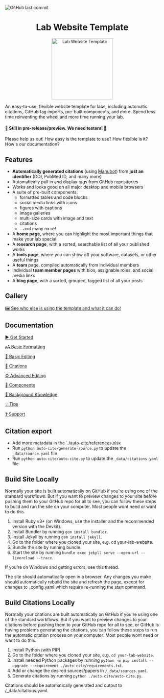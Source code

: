 ![GitHub last commit](https://img.shields.io/github/last-commit/greenelab/lab-website-template)

<h1 align="center">Lab Website Template</h1>
<p align="center">
<img height="200" src="https://raw.githubusercontent.com/greenelab/lab-website-template/main/favicons/share-thumbnail.jpg?raw=true" alt="Lab Website Template">
</p>
An easy-to-use, flexible website template for labs, including automatic citations, GitHub tag imports, pre-built components, and more.
Spend less time reinventing the wheel and more time running your lab.

#### 🔔 Still in pre-release/preview. We need testers! 🔔

Please help us out!
How easy is the template to use?
How flexible is it?
How's our documentation?

## Features

- **Automatically generated citations** (using [Manubot](https://manubot.org)) from **just an identifier** (DOI, PubMed ID, and many more)
- Automatically pull in and display tags from GitHub repositories
- Works and looks good on all major desktop and mobile browsers
- A suite of pre-built components:
  - formatted tables and code blocks
  - social media links with icons
  - figures with captions
  - image galleries
  - multi-size cards with image and text
  - citations
  - ...and many more!
- A **home page**, where you can highlight the most important things that make your lab special
- A **research page**, with a sorted, searchable list of all your published works
- A **tools page**, where you can show off your software, datasets, or other useful things
- A **team** page, compiled automatically from individual members
- Individual **team member pages** with bios, assignable roles, and social media links
- A **blog page**, with a sorted, grouped, tagged list of all your posts

## Gallery

[🖼️ See who else is using the template and what it can do!](https://github.com/greenelab/lab-website-template/wiki/Gallery)

## Documentation

[▶️ Get Started](https://github.com/greenelab/lab-website-template/wiki/Get-Started)

[🗚 Basic Formatting](https://github.com/greenelab/lab-website-template/wiki/Basic-Formatting)

[📝 Basic Editing](https://github.com/greenelab/lab-website-template/wiki/Basic-Editing)

[🤖 Citations](https://github.com/greenelab/lab-website-template/wiki/Citations)

[⚙️ Advanced Editing](https://github.com/greenelab/lab-website-template/wiki/Advanced-Editing)

[🧱 Components](https://github.com/greenelab/lab-website-template/wiki/Components)

[🧠 Background Knowledge](https://github.com/greenelab/lab-website-template/wiki/Background-Knowledge)

[💡 Tips](https://github.com/greenelab/lab-website-template/wiki/Tips)

[❓ Support](https://github.com/greenelab/lab-website-template/wiki/Support)

## Citation export
- Add more metadata in the `./auto-cite/references.xlsx
- Run `python auto-cite/generate-source.py` to update the `_data/source.yaml` file
- Run `python auto-cite/auto-cite.py` to update the `_data/citations.yaml` file


## Build Site Locally
Normally your site is built automatically on GitHub if you're using one of the standard workflows. But if you want to preview changes to your site before pushing them to your GitHub repo for all to see, you can follow these steps to build and run the site on your computer. Most people wont need or want to do this.

1. Install Ruby v3+ (on Windows, use the installer and the recommended version with the Devkit).
2. Install Bundler by running `gem install bundler`.
3. Install Jekyll by running `gem install jekyll`.
4. Go to the folder where you cloned your site, e.g. cd your-lab-website.
5. Bundle the site by running bundle.
6. Start the site by running `bundle exec jekyll serve --open-url --livereload --trace`.
   
If you're on Windows and getting errors, see this thread.

The site should automatically open in a browser. Any changes you make should automatically rebuild the site and refresh the page, except for changes to _config.yaml which require re-running the start command.

## Build Citations Locally
Normally your citations are built automatically on GitHub if you're using one of the standard workflows. But if you want to preview changes to your citations before pushing them to your GitHub repo for all to see, or GitHub is having problems generating the citations, you can follow these steps to run the automatic citation process on your computer. Most people wont need or want to do this.

1. Install Python (with PIP).
2. Go to the folder where you cloned your site, e.g. `cd your-lab-website`.
3. Install needed Python packages by running `python -m pip install --upgrade --requirement ./auto-cite/requirements.txt`.
4. Add or change the desired sources/papers in `/_data/sources.yaml`.
5. Generate citations by running `python ./auto-cite/auto-cite.py`.
  
Citations should be automatically generated and output to /_data/citations.yaml.